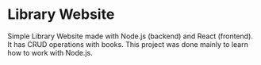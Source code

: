 # Library Website

Simple Library Website made with Node.js (backend) and React (frontend). It has CRUD operations with books. This project was done mainly to learn how to work with Node.js.


